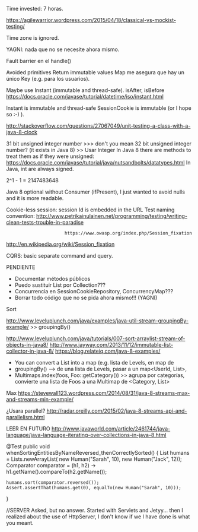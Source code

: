 Time invested:  7 horas.

https://agilewarrior.wordpress.com/2015/04/18/classical-vs-mockist-testing/

Time zone is ignored.

YAGNI: nada que no se necesite ahora mismo.

Fault barrier en el handle()

Avoided primitives
Return immutable values
Map me asegura que hay un único Key (e.g. para los usuarios).

Maybe use Instant (immutable and thread-safe). isAfter, isBefore
https://docs.oracle.com/javase/tutorial/datetime/iso/instant.html

Instant is immutable and thread-safe
SessionCookie is immutable (or I hope so :-) ).


http://stackoverflow.com/questions/27067049/unit-testing-a-class-with-a-java-8-clock


31 bit unsigned integer number >>> don't you mean 32 bit unsigned integer number? (it exists in Java 8) >> Usar Integer
In Java 8 there are methods to treat them as if they were unsigned: https://docs.oracle.com/javase/tutorial/java/nutsandbolts/datatypes.html
In Java, int are always signed.

2^1 - 1 = 2147483648

Java 8 optional without Consumer (ifPresent), I just wanted to avoid nulls and it is more readable.


Cookie-less session: session Id is embedded in the URL
Test naming convention: http://www.petrikainulainen.net/programming/testing/writing-clean-tests-trouble-in-paradise

                          https://www.owasp.org/index.php/Session_fixation
http://en.wikipedia.org/wiki/Session_fixation


CQRS: basic separate command and query.

PENDIENTE
* Documentar métodos públicos
* Puedo sustituir List por Collection???
* Concurrencia en SessionCookieRepository, ConcurrencyMap???
* Borrar todo código que no se pida ahora mismo!!! (YAGNI)



Sort

http://www.leveluplunch.com/java/examples/java-util-stream-groupingBy-example/ >> groupingBy()

http://www.leveluplunch.com/java/tutorials/007-sort-arraylist-stream-of-objects-in-java8/
http://www.jayway.com/2013/11/12/immutable-list-collector-in-java-8/
https://blog.relateiq.com/java-8-examples/
* You can convert a List into a map (e.g. lista de Levels, en map de
* groupingBy() --> de una lista de Levels, pasar a un map<UserId, List<Scores>>,
* Multimaps.index(foos, Foo::getCategory()) >> agrupa por categorías, convierte una lista de Foos a una Multimap de <Category, List<Foo>>


Max
https://stevewall123.wordpress.com/2014/08/31/java-8-streams-max-and-streams-min-example/


¿Usara parallel?
http://radar.oreilly.com/2015/02/java-8-streams-api-and-parallelism.html


LEER EN FUTURO
http://www.javaworld.com/article/2461744/java-language/java-language-iterating-over-collections-in-java-8.html



@Test
public void whenSortingEntitiesByNameReversed_thenCorrectlySorted() {
    List<Human> humans = Lists.newArrayList(
      new Human("Sarah", 10), new Human("Jack", 12));
    Comparator<Human> comparator = (h1, h2) -> h1.getName().compareTo(h2.getName());

    humans.sort(comparator.reversed());
    Assert.assertThat(humans.get(0), equalTo(new Human("Sarah", 10)));
}


//SERVER
Asked, but no answer.
Started with Servlets and Jetyy... then I realized about the use of HttpServer, I don't know if we I have done is what you meant.
